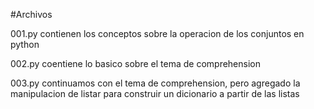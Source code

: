 #Archivos

001.py contienen los conceptos sobre la operacion de los conjuntos en python

002.py coentiene lo basico sobre el tema de comprehension

003.py continuamos con el tema de comprehension, pero agregado la manipulacion de listar para construir un dicionario a partir de las listas
